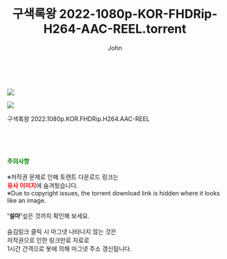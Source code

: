 ﻿---
layout: post
title:  "    구색록왕 2022-1080p-KOR-FHDRip-H264-AAC-REEL.torrent"
author: John
categories: [ 영화 ]
tags: [  ]
image: https://torrentrj56.com/uploadfile/full/b9b862ece18678cb5ae0ea6c97403ad00bb6d59c.jpg"/></p><p><img src="https://torrentrj56.com/uploadfile/full/13784b90ff1945581651fc1bc955b7f885555339.jpg 
description: "    구색록왕 2022-1080p-KOR-FHDRip-H264-AAC-REEL torrent 정보 공유"
toc: true
toc_sticky: true
---

<br>
<p><img src="https://torrentrj56.com/uploadfile/full/b9b862ece18678cb5ae0ea6c97403ad00bb6d59c.jpg"/></p><p><img src="https://torrentrj56.com/uploadfile/full/13784b90ff1945581651fc1bc955b7f885555339.jpg"/></p>
 구색록왕 2022.1080p.KOR.FHDRip.H264.AAC-REEL  
    
<br><br><br>
<p data-ke-size="size16"><b><span style="color: green;">주의사항</span></b><br /><br />※저작권 문제로 인해 토렌트 다운로드 링크는<br /><b><span style="color: red;">유사 이미지</span></b>에 숨겨뒀습니다.<br />※Due to copyright issues, the torrent download link is hidden where it looks like an image.<br /><br /><b>'설마'</b>싶은 것까지 확인해 보세요.<br /><br />숨김링크 클릭 시 마그넷 나타나지 않는 것은<br />저작권으로 인한 링크만료 자료로<br />1시간 간격으로 봇에 의해 마그넷 주소 갱신됩니다.</p>
